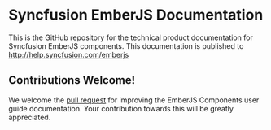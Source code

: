 ﻿# Syncfusion EmberJS Documentation

This is the GitHub repository for the technical product documentation for Syncfusion EmberJS components. This documentation is published to http://help.syncfusion.com/emberjs

## Contributions Welcome!

We welcome the [pull request](https://docs.github.com/en/github/managing-files-in-a-repository/editing-files-in-another-users-repository) for improving the EmberJS Components user guide documentation. Your contribution towards this will be greatly appreciated.